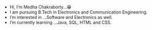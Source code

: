 - Hi, I’m Medha Chakraborty...😁
- I am pursuing B.Tech in Electronics and Communication Engineering. 
- I’m interested in ...Software and Electronics as well.
- I’m currently learning ...Java, SQL, HTML and CSS.


<!---
medha209/medha209 is a ✨ special ✨ repository because its `README.md` (this file) appears on your GitHub profile.
You can click the Preview link to take a look at your changes.
--->
